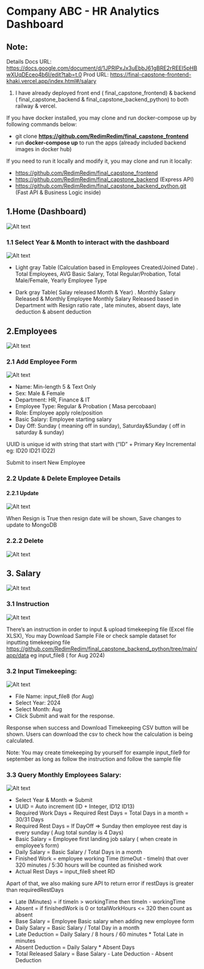 # Company ABC - HR Analytics Dashboard

## Note:

Details Docs URL: https://docs.google.com/document/d/1JPRlPxJx3uEbbJ61gBRE2rREEI5pHBwXUqDEceo4b6I/edit?tab=t.0
Prod URL: https://final-capstone-frontend-khaki.vercel.app/index.html#/salary

1. I have already deployed front end ( final_capstone_frontend) & backend ( final_capstone_backend & final_capstone_backend_python) to both railway & vercel.

If you have docker installed, you may clone and run docker-compose up by following commands below:

- git clone **https://github.com/RedimRedim/final_capstone_frontend**
- run **docker-compose up** to run the apps (already included backend images in docker hub)

If you need to run it locally and modify it, you may clone and run it locally:

- https://github.com/RedimRedim/final_capstone_frontend
- https://github.com/RedimRedim/final_capstone_backend (Express API)
- https://github.com/RedimRedim/final_capstone_backend_python.git (Fast API & Business Logic inside)

## 1.Home (Dashboard)

![Alt text](assets/github_dashboard.png)

### 1.1 Select Year & Month to interact with the dashboard

![Alt text](assets/github_employees_table_short_details.png)

- Light gray Table (Calculation based in Employees Created/Joined Date) .
  Total Employees, AVG Basic Salary, Total Regular/Probation, Total Male/Female, Yearly Employee Type

- Dark gray Table( Salay released Month & Year) .
  Monthly Salary Released & Monthly Employee
  Monthly Salary Released based in Department with Resign ratio rate , late minutes, absent days, late deduction & absent deduction

## 2.Employees

![Alt text](assets/github_employees.png)

### 2.1 Add Employee Form

![Alt text](assets/github_add_employees.png)

- Name: Min-length 5 & Text Only
- Sex: Male & Female
- Department: HR, Finance & IT
- Employee Type: Regular & Probation ( Masa percobaan)
- Role: Employee apply role/position
- Basic Salary: Employee starting salary
- Day Off: Sunday ( meaning off in sunday), Saturday&Sunday ( off in saturday & sunday)

UUID is unique id with string that start with (“ID” + Primary Key Incremental eg: ID20 ID21 ID22)

Submit to insert New Employee

### 2.2 Update & Delete Employee Details

#### 2.2.1 Update

![Alt text](assets/github_update_employees.png)

When Resign is True then resign date will be shown, Save changes to update to MongoDB

### 2.2.2 Delete

![Alt text](assets/github_delete_employees.png)

## 3. Salary

![Alt text](assets/github_salary.png)

### 3.1 Instruction

![Alt text](assets/github_salary_instruction.png)

There’s an instruction in order to input & upload timekeeping file (Excel file XLSX), You may Download Sample File or check sample dataset for inputting timekeeping file https://github.com/RedimRedim/final_capstone_backend_python/tree/main/app/data
eg input_file8 ( for Aug 2024)

### 3.2 Input Timekeeping:

![Alt text](assets/github_input_timekeeping.png)

- File Name: input_file8 (for Aug)
- Select Year: 2024
- Select Month: Aug
- Click Submit and wait for the response.

Response when success and Download Timekeeping CSV button will be shown. Users can download the csv to check how the calculation is being calculated.

Note: You may create timekeeping by yourself for example input_file9 for september as long as follow the instruction and follow the sample file

### 3.3 Query Monthly Employees Salary:

![Alt text](assets/github_query_monthly_salary.png)

- Select Year & Month => Submit
- UUID = Auto increment (ID + Integer, ID12 ID13)
- Required Work Days + Required Rest Days = Total Days in a month = 30/31 Days
- Required Rest Days = If DayOff => Sunday then employee rest day is every sunday ( Aug total sunday is 4 Days)
- Basic Salary = Employee first landing job salary ( when create in employee’s form)
- Daily Salary = Basic Salary / Total Days in a month
- Finished Work = employee working Time (timeOut - timeIn) that over 320 minutes / 5:30 hours will be counted as finished work
- Actual Rest Days = input_file8 sheet RD

Apart of that, we also making sure API to return error if restDays is greater than requiredRestDays

- Late (Minutes) = if timeIn > workingTime then timeIn - workingTime
- Absent = if finishedWork is 0 or totalWorkHours <= 320 then count as absent
- Base Salary = Employee Basic salary when adding new employee form
- Daily Salary = Basic Salary / Total Day in a month
- Late Deduction = Daily Salary / 8 hours / 60 minutes \* Total Late in minutes
- Absent Deduction = Daily Salary \* Absent Days
- Total Released Salary = Base Salary - Late Deduction - Absent Deduction
